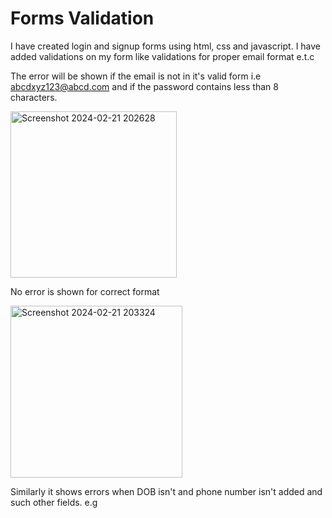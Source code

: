 
# Forms Validation

I have created login and signup forms using html, css and javascript. I have added validations on my form like validations for proper email format e.t.c

The error will be shown if the email is not in it's valid form i.e abcdxyz123@abcd.com and if the password contains less than 8 characters.

<img width="266" alt="Screenshot 2024-02-21 202628" src="https://github.com/SameenRajpoot/forms-validation/assets/151715597/43049f29-c15a-4184-a161-481836e41322">

No error is shown for correct format

<img width="275" alt="Screenshot 2024-02-21 203324" src="https://github.com/SameenRajpoot/forms-validation/assets/151715597/b88b41cd-13b7-4e62-8a98-6fa028535fe4">


Similarly it shows errors when DOB isn't and phone number isn't added and such other fields.
e.g






